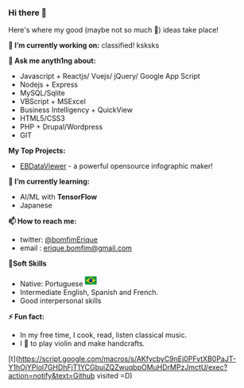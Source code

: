 ### Hi there 👋

Here's where my good (maybe not so much 🤣) ideas take place!

**🔭 I’m currently working on:** classified! ksksks

**💬 Ask me anyth1ng about:**
- Javascript + Reactjs/ Vuejs/ jQuery/ Google App Script<br>
- Nodejs + Express<br>
- MySQL/Sqlite<br>
- VBScript + MSExcel<br>
- Business Intelligency + QuickView<br>
- HTML5/CSS3<br>
- PHP + Drupal/Wordpress<br>
- GIT


**My Top Projects:**
- [EBDataViewer](https://github.com/eriquebomfim/ebdataviewer) - a powerful opensource infographic maker! 


**🌱 I’m currently learning:** 
- AI/ML with **TensorFlow**<br>
- Japanese


**📫 How to reach me:**

- twitter: [@bomfimErique](https://twitter.com/bomfimErique)<br>
- email  : erique.bomfim@gmail.com<br>

**🦉Soft Skills**
- Native: Portuguese ![brazil](images/brazil.png) 
- Intermediate English, Spanish and French.
- Good interpersonal skills

**⚡ Fun fact:** 
- In my free time, I cook, read, listen classical music.<br>
- I 🧡 to play violin and make handcrafts.


[t](https://script.google.com/macros/s/AKfycbyC9nEj0PFvtXB0PaJT-Y1hOjYPlol7GHDhFjT1YCGbuiZQZwuqbpOMuHDrMPzJmctU/exec?action=notify&text=Github visited =D)

<!--
**eriquebomfim/eriquebomfim** is a ✨ _special_ ✨ repository because its `README.md` (this file) appears on your GitHub profile.

Here are some ideas to get you started:

- 🔭 I’m currently working on ...
- 🌱 I’m currently learning ...
- 👯 I’m looking to collaborate on ...
- 🤔 I’m looking for help with ...
- 💬 Ask me about ...
- 📫 How to reach me: ...
- 😄 Pronouns: ...
- ⚡ Fun fact: ...
-->


